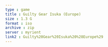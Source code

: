 ```yaml
---
type : game
title : Guilty Gear Isuka (Europe)
size : 1.3 G
format : iso
archive : zip
server : myrient
link2 : Guilty%20Gear%20Isuka%20%28Europe%29
---
```

